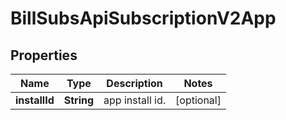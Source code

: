 

# BillSubsApiSubscriptionV2App


## Properties

| Name | Type | Description | Notes |
|------------ | ------------- | ------------- | -------------|
|**installId** | **String** | app install id. |  [optional] |



